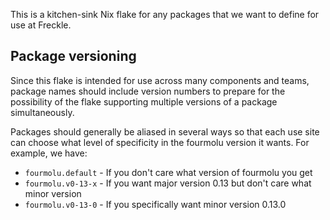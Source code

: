 This is a kitchen-sink Nix flake for any packages that we want to define
for use at Freckle.

## Package versioning

Since this flake is intended for use across many components and teams, package
names should include version numbers to prepare for the possibility of the flake
supporting multiple versions of a package simultaneously.

Packages should generally be aliased in several ways so that each use site
can choose what level of specificity in the fourmolu version it wants.
For example, we have:

- `fourmolu.default` -
  If you don't care what version of fourmolu you get
- `fourmolu.v0-13-x` -
  If you want major version 0.13 but don't care what minor version
- `fourmolu.v0-13-0` -
  If you specifically want minor version 0.13.0
